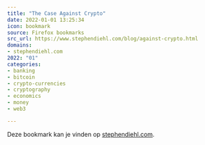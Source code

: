 ```yaml
---
title: "The Case Against Crypto"
date: 2022-01-01 13:25:34
icon: bookmark
source: Firefox bookmarks
src_url: https://www.stephendiehl.com/blog/against-crypto.html
domains:
- stephendiehl.com
2022: "01"
categories:
- banking
- bitcoin
- crypto-currencies
- cryptography
- economics
- money
- web3

---
```

Deze bookmark kan je vinden op [stephendiehl.com](https://www.stephendiehl.com/blog/against-crypto.html).
